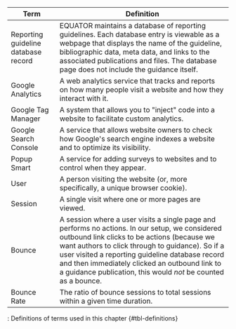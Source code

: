 | Term                                | Definition                                                                                                                                                                                                                                                                                                                                                               |
|-----------------|-------------------------------------------------------|
| Reporting guideline database record | EQUATOR maintains a database of reporting guidelines. Each database entry is viewable as a webpage that displays the name of the guideline, bibliographic data, meta data, and links to the associated publications and files. The database page does not include the guidance itself.                                                                                   |
| Google Analytics                    | A web analytics service that tracks and reports on how many people visit a website and how they interact with it.                                                                                                                                                                                                                                                        |
| Google Tag Manager                  | A system that allows you to "inject" code into a website to facilitate custom analytics.                                                                                                                                                                                                                                                                                 |
| Google Search Console               | A service that allows website owners to check how Google's search engine indexes a website and to optimize its visibility.                                                                                                                                                                                                                                               |
| Popup Smart                         | A service for adding surveys to websites and to control when they appear.                                                                                                                                                                                                                                                                                                |
| User                                | A person visiting the website (or, more specifically, a unique browser cookie).                                                                                                                                                                                                                                                                                          |
| Session                             | A single visit where one or more pages are viewed.                                                                                                                                                                                                                                                                                                                       |
| Bounce                              | A session where a user visits a single page and performs no actions. In our setup, we considered outbound link clicks to be actions (because we want authors to click through to guidance). So if a user visited a reporting guideline database record and then immediately clicked an outbound link to a guidance publication, this would *not* be counted as a bounce. |
| Bounce Rate                         | The ratio of bounce sessions to total sessions within a given time duration.                                                                                                                                                                                                                                                                                             |

: Definitions of terms used in this chapter {#tbl-definitions}